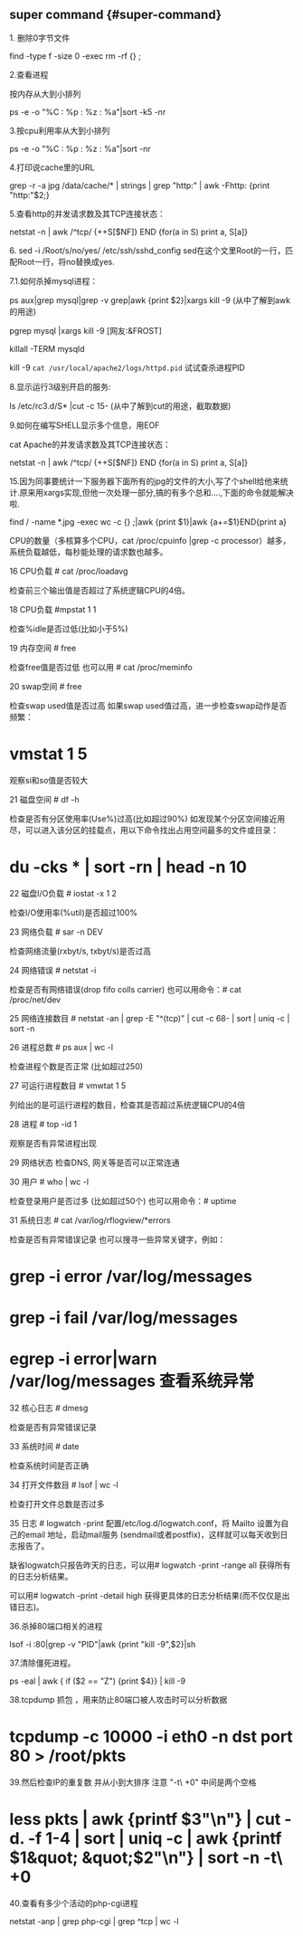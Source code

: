 ## super command {#super-command}

1\. 删除0字节文件

find -type f -size 0 -exec rm -rf {} \;

2.查看进程

按内存从大到小排列

ps -e  -o &quot;%C  : %p : %z : %a&quot;|sort -k5 -nr

3.按cpu利用率从大到小排列

ps -e  -o &quot;%C  : %p : %z : %a&quot;|sort  -nr

4.打印说cache里的URL

grep -r -a  jpg /data/cache/* | strings | grep &quot;http:&quot; | awk -Fhttp: {print &quot;http:&quot;$2;}

5.查看http的并发请求数及其TCP连接状态：

netstat -n | awk /^tcp/ {++S[$NF]} END {for(a in S) print a, S[a]}

6\. sed -i /Root/s/no/yes/ /etc/ssh/sshd_config  sed在这个文里Root的一行，匹配Root一行，将no替换成yes.

7.1.如何杀掉mysql进程：

ps aux|grep mysql|grep -v grep|awk {print $2}|xargs kill -9   (从中了解到awk的用途)

pgrep mysql |xargs kill -9 [网友:&amp;FROST]

killall -TERM mysqld

kill -9 `cat /usr/local/apache2/logs/httpd.pid`  试试查杀进程PID

8.显示运行3级别开启的服务:

ls /etc/rc3.d/S* |cut -c 15-  (从中了解到cut的用途，截取数据)

9.如何在编写SHELL显示多个信息，用EOF

cat Apache的并发请求数及其TCP连接状态：

netstat -n | awk /^tcp/ {++S[$NF]} END {for(a in S) print a, S[a]}

15.因为同事要统计一下服务器下面所有的jpg的文件的大小,写了个shell给他来统计.原来用xargs实现,但他一次处理一部分,搞的有多个总和....,下面的命令就能解决啦.

find / -name *.jpg -exec wc -c {} \;|awk {print $1}|awk {a+=$1}END{print a}

CPU的数量（多核算多个CPU，cat /proc/cpuinfo |grep -c processor）越多，系统负载越低，每秒能处理的请求数也越多。

16  CPU负载  # cat /proc/loadavg

检查前三个输出值是否超过了系统逻辑CPU的4倍。  

18  CPU负载  #mpstat 1 1

检查%idle是否过低(比如小于5%)

19  内存空间  # free

检查free值是否过低  也可以用 # cat /proc/meminfo

20  swap空间  # free

检查swap used值是否过高  如果swap used值过高，进一步检查swap动作是否频繁：

# vmstat 1 5

观察si和so值是否较大

21  磁盘空间  # df -h

检查是否有分区使用率(Use%)过高(比如超过90%)  如发现某个分区空间接近用尽，可以进入该分区的挂载点，用以下命令找出占用空间最多的文件或目录：

# du -cks * | sort -rn | head -n 10

22  磁盘I/O负载  # iostat -x 1 2

检查I/O使用率(%util)是否超过100%

23  网络负载  # sar -n DEV

检查网络流量(rxbyt/s, txbyt/s)是否过高

24  网络错误  # netstat -i

检查是否有网络错误(drop fifo colls carrier)  也可以用命令：# cat /proc/net/dev

25 网络连接数目  # netstat -an | grep -E &quot;^(tcp)&quot; | cut -c 68- | sort | uniq -c | sort -n

26  进程总数  # ps aux | wc -l

检查进程个数是否正常 (比如超过250)

27  可运行进程数目  # vmwtat 1 5

   列给出的是可运行进程的数目，检查其是否超过系统逻辑CPU的4倍

28  进程  # top -id 1

观察是否有异常进程出现

29  网络状态  检查DNS, 网关等是否可以正常连通

30  用户  # who | wc -l

检查登录用户是否过多 (比如超过50个)  也可以用命令：# uptime

31  系统日志  # cat /var/log/rflogview/*errors

检查是否有异常错误记录  也可以搜寻一些异常关键字，例如：

# grep -i error /var/log/messages

# grep -i fail /var/log/messages

# egrep -i error|warn /var/log/messages 查看系统异常

32  核心日志  # dmesg

检查是否有异常错误记录

33  系统时间  # date

检查系统时间是否正确

34  打开文件数目  # lsof | wc -l

检查打开文件总数是否过多

35  日志  # logwatch -print  配置/etc/log.d/logwatch.conf，将 Mailto 设置为自己的email 地址，启动mail服务 (sendmail或者postfix)，这样就可以每天收到日志报告了。

缺省logwatch只报告昨天的日志，可以用# logwatch -print -range all 获得所有的日志分析结果。

可以用# logwatch -print -detail high 获得更具体的日志分析结果(而不仅仅是出错日志)。

36.杀掉80端口相关的进程

lsof -i :80|grep -v &quot;PID&quot;|awk {print &quot;kill -9&quot;,$2}|sh

37.清除僵死进程。

ps -eal | awk { if ($2 == &quot;Z&quot;) {print $4}} | kill -9

38.tcpdump 抓包 ，用来防止80端口被人攻击时可以分析数据

# tcpdump -c 10000 -i eth0 -n dst port 80 &gt; /root/pkts

39.然后检查IP的重复数 并从小到大排序 注意 &quot;-t\ +0&quot;  中间是两个空格

# less pkts | awk {printf $3&quot;\n&quot;} | cut -d. -f 1-4 | sort | uniq -c | awk {printf $1&quot; &quot;$2&quot;\n&quot;} | sort -n -t\ +0

40.查看有多少个活动的php-cgi进程

netstat -anp | grep php-cgi | grep ^tcp | wc -l